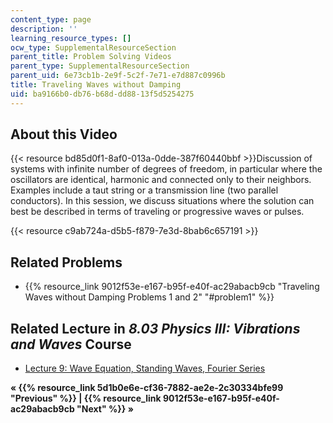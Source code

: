```yaml
---
content_type: page
description: ''
learning_resource_types: []
ocw_type: SupplementalResourceSection
parent_title: Problem Solving Videos
parent_type: SupplementalResourceSection
parent_uid: 6e73cb1b-2e9f-5c2f-7e71-e7d887c0996b
title: Traveling Waves without Damping
uid: ba9166b0-db76-b68d-dd88-13f5d5254275
---
```


About this Video
----------------

{{< resource bd85d0f1-8af0-013a-0dde-387f60440bbf >}}Discussion of systems with infinite number of degrees of freedom, in particular where the oscillators are identical, harmonic and connected only to their neighbors. Examples include a taut string or a transmission line (two parallel conductors). In this session, we discuss situations where the solution can best be described in terms of traveling or progressive waves or pulses.

{{< resource c9ab724a-d5b5-f879-7e3d-8bab6c657191 >}}

Related Problems
----------------

*   {{% resource_link 9012f53e-e167-b95f-e40f-ac29abacb9cb "Traveling Waves without Damping Problems 1 and 2" "#problem1" %}}

Related Lecture in _8.03 Physics III: Vibrations and Waves_ Course
------------------------------------------------------------------

*   [Lecture 9: Wave Equation, Standing Waves, Fourier Series](/courses/8-03sc-physics-iii-vibrations-and-waves-fall-2016/pages/part-i-mechanical-vibrations-and-waves/lecture-9)

**« {{% resource_link 5d1b0e6e-cf36-7882-ae2e-2c30334bfe99 "Previous" %}} | {{% resource_link 9012f53e-e167-b95f-e40f-ac29abacb9cb "Next" %}} »**